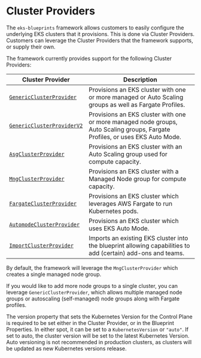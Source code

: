 # Cluster Providers

The `eks-blueprints` framework allows customers to easily configure the underlying EKS clusters that it provisions. This is done via Cluster Providers. Customers can leverage the Cluster Providers that the framework supports, or supply their own. 

The framework currently provides support for the following Cluster Providers:

| Cluster Provider  | Description                                                                       |
|-------------------|-----------------------------------------------------------------------------------|
| [`GenericClusterProvider`](./generic-cluster-provider.md) | Provisions an EKS cluster with one or more managed or Auto Scaling groups as well as Fargate Profiles.
| [`GenericClusterProviderV2`](./generic-cluster-provider-v2.md) | Provisions an EKS cluster with one or more managed node groups, Auto Scaling groups, Fargate Profiles, or uses EKS Auto Mode.
| [`AsgClusterProvider`](./asg-cluster-provider.md) | Provisions an EKS cluster with an Auto Scaling group used for compute capacity.
| [`MngClusterProvider`](./mng-cluster-provider.md) | Provisions an EKS cluster with a Managed Node group for compute capacity.
| [`FargateClusterProvider`](./fargate-cluster-provider.md) | Provisions an EKS cluster which leverages AWS Fargate to run Kubernetes pods.
| [`AutomodeClusterProvider`](./automode-cluster-provider.md) | Provisions an EKS cluster which uses EKS Auto Mode.
| [`ImportClusterProvider`](./import-cluster-provider.md) | Imports an existing EKS cluster into the blueprint allowing capabilities to add (certain) add-ons and teams.

By default, the framework will leverage the `MngClusterProvider` which creates a single managed node group.

If you would like to add more node groups to a single cluster, you can leverage `GenericClusterProvider`, which allows multiple managed node groups or autoscaling (self-managed) node groups along with Fargate profiles.

The version property that sets the Kubernetes Version for the Control Plane is required to be set either in the Cluster Provider, or in the Blueprint Properties.  In either spot, it can be set to a `KubernetesVersion` or `"auto"`.  If set to auto, the cluster version will be set to the latest Kubernetes Version. Auto versioning is not recommended in production clusters, as clusters will be updated as new Kubernetes versions release.
